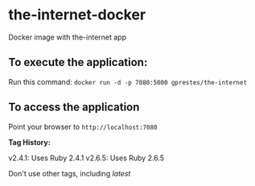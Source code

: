 # the-internet-docker
Docker image with the-internet app

## To execute the application:
Run this command: `docker run -d -p 7080:5000 gprestes/the-internet`

## To access the application
Point your browser to `http://localhost:7080`

**Tag History:**

v2.4.1: Uses Ruby 2.4.1
v2.6.5: Uses Ruby 2.6.5

Don't use other tags, including *latest*
